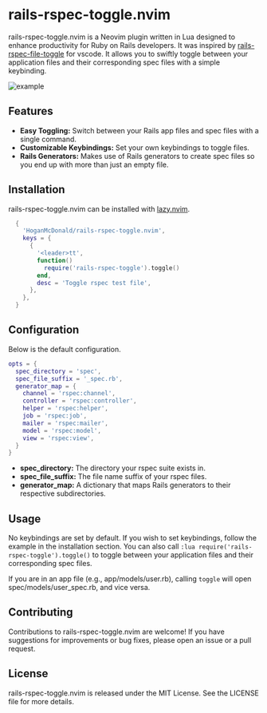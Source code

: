 # rails-rspec-toggle.nvim

rails-rspec-toggle.nvim is a Neovim plugin written in Lua designed to enhance productivity for Ruby on Rails developers. It was inspired by [rails-rspec-file-toggle](https://github.com/malt03/rails-rspec-file-toggle) for vscode. It allows you to swiftly toggle between your application files and their corresponding spec files with a simple keybinding.

![example](https://github.com/HoganMcDonald/rails-rspec-toggle.nvim/assets/25830763/dc1483cf-1bae-4f39-967f-e3a325316c59)

## Features

- **Easy Toggling:** Switch between your Rails app files and spec files with a single command.
- **Customizable Keybindings:** Set your own keybindings to toggle files.
- **Rails Generators:** Makes use of Rails generators to create spec files so you end up with more than just an empty file.

## Installation

rails-rspec-toggle.nvim can be installed with [lazy.nvim](https://github.com/folke/lazy.nvim).

```lua
  {
    'HoganMcDonald/rails-rspec-toggle.nvim',
    keys = {
      {
        '<leader>tt',
        function()
          require('rails-rspec-toggle').toggle()
        end,
        desc = 'Toggle rspec test file',
      },
    },
  }

```

## Configuration

Below is the default configuration.

```lua
opts = {
  spec_directory = 'spec',
  spec_file_suffix = '_spec.rb',
  generator_map = {
    channel = 'rspec:channel',
    controller = 'rspec:controller',
    helper = 'rspec:helper',
    job = 'rspec:job',
    mailer = 'rspec:mailer',
    model = 'rspec:model',
    view = 'rspec:view',
  }
}
```

- **spec_directory:** The directory your rspec suite exists in.
- **spec_file_suffix:** The file name suffix of your rspec files.
- **generator_map:** A dictionary that maps Rails generators to their respective subdirectories.


## Usage

No keybindings are set by default. If you wish to set keybindings, follow the example in the installation section. You can also call `:lua require('rails-rspec-toggle').toggle()` to toggle between your application files and their corresponding spec files.

If you are in an app file (e.g., app/models/user.rb), calling `toggle` will open spec/models/user_spec.rb, and vice versa.

## Contributing

Contributions to rails-rspec-toggle.nvim are welcome! If you have suggestions for improvements or bug fixes, please open an issue or a pull request.

## License

rails-rspec-toggle.nvim is released under the MIT License. See the LICENSE file for more details.
